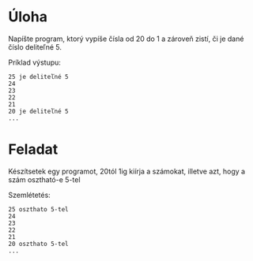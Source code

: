 # Úloha
Napíšte program, ktorý vypíše čísla od 20 do 1 a zároveň zistí, či je dané číslo deliteľné 5.

Príklad výstupu:
```
25 je deliteľné 5
24
23
22
21
20 je deliteľné 5
...
```

# Feladat
Készítsetek egy programot, 20tól 1ig kiírja a számokat, illetve azt, hogy a szám osztható-e 5-tel

Szemlétetés:
```
25 oszthato 5-tel
24
23
22
21
20 oszthato 5-tel
...
```